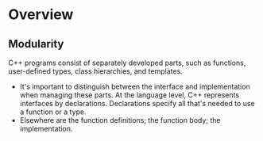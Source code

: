 # Overview

## Modularity

C++ programs consist of separately developed parts,
such as functions, user-defined types, class
hierarchies, and templates.

- It's important to distinguish between the interface
  and implementation when managing these parts. At the
  language level, C++ represents interfaces by
  declarations. Declarations specify all that's needed
  to use a function or a type.
- Elsewhere are the function definitions; the function
  body; the implementation.
